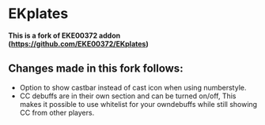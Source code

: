 # EKplates #

**This is a fork of EKE00372 addon (https://github.com/EKE00372/EKplates)**

## Changes made in this fork follows: ##
* Option to show castbar instead of cast icon when using numberstyle.
* CC debuffs are in their own section and can be turned on/off, This makes it possible to use whitelist for your owndebuffs while still showing CC from other players.
